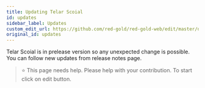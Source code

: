 ```yaml
---
title: Updating Telar Scoial
id: updates
sidebar_label: Updates
custom_edit_url: https://github.com/red-gold/red-gold-web/edit/master/docs/social/ui_reference/updates.md
original_id: updates
---
```


Telar Scoial is in prelease version so any unexpected change is possible. You can follow new updates from release notes page.

> ⭐️ This page needs help. Please help with your contribution. To start click on edit button.